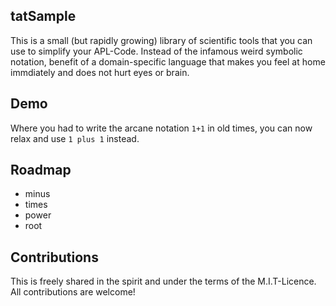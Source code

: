 ## tatSample

This is a small (but rapidly growing) library of scientific tools that you can use to simplify your APL-Code.
Instead of the infamous weird symbolic notation, benefit of a domain-specific language that makes you feel
at home immdiately and does not hurt eyes or brain.

## Demo

Where you had to write the arcane notation `1+1`  in old times, you can now relax and use  `1 plus 1` instead.

## Roadmap
 * minus
 * times
 * power
 * root

 ## Contributions

 This is freely shared in the spirit and under the terms of the M.I.T-Licence. All contributions are welcome!